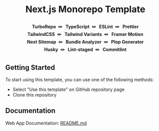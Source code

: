 <h1>
    <p align="center">
        Next.js Monorepo Template
    </p>
</h1>

<p align="center">
    <strong>
    TurboRepo&nbsp;&nbsp;🪢&nbsp;&nbsp;
    TypeScript&nbsp;&nbsp;🪢&nbsp;&nbsp;
    ESLint&nbsp;&nbsp;🪢&nbsp;&nbsp;
    Prettier<br/>
    TailwindCSS&nbsp;&nbsp;🪢&nbsp;&nbsp;
    Tailwind Variants&nbsp;&nbsp;🪢&nbsp;&nbsp;
    Framer Motion<br/>
    Next Sitemap&nbsp;&nbsp;🪢&nbsp;&nbsp;
    Bundle Analyzer&nbsp;&nbsp;🪢&nbsp;&nbsp;
    Plop Generator<br />
    Husky&nbsp;&nbsp;🪢&nbsp;&nbsp;
    Lint-staged&nbsp;&nbsp;🪢&nbsp;&nbsp;
    Commitlint
    </strong>
</p>

## Getting Started

To start using this template, you can use one of the following methods:

- Select "Use this template" on GitHub repository page
- Clone this repository

## Documentation

Web App Documentation: [README.md](apps/web/docs/index.md)